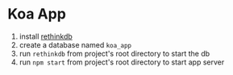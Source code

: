 # Koa App

1. install [rethinkdb](https://rethinkdb.com/)
1. create a database named `koa_app`
1. run `rethinkdb` from project's root directory to start the db
1. run `npm start` from project's root directory to start app server
